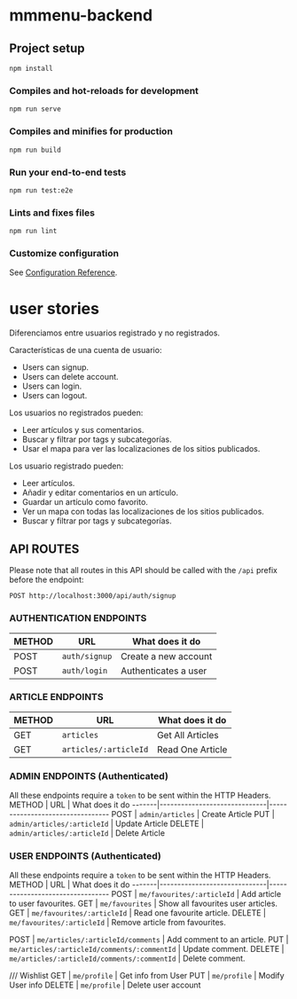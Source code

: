 # mmmenu-backend

## Project setup
```
npm install
```

### Compiles and hot-reloads for development
```
npm run serve
```

### Compiles and minifies for production
```
npm run build
```

### Run your end-to-end tests
```
npm run test:e2e
```

### Lints and fixes files
```
npm run lint
```

### Customize configuration
See [Configuration Reference](https://cli.vuejs.org/config/).

# user stories
Diferenciamos entre usuarios registrado y no registrados.

Características de una cuenta de usuario:
- Users can signup.
- Users can delete account.
- Users can login.
- Users can logout.

Los usuarios no registrados pueden:
- Leer artículos y sus comentarios.
- Buscar y filtrar por tags y subcategorías.
- Usar el mapa para ver las localizaciones de los sitios publicados.

Los usuario registrado pueden:

- Leer artículos.
- Añadir y editar comentarios en un artículo.
- Guardar un artículo como favorito.
- Ver un mapa con todas las localizaciones de los sitios publicados.
- Buscar y filtrar por tags y subcategorías.

## API ROUTES
Please note that all routes in this API should be called with the `/api` prefix before the endpoint:
```
POST http://localhost:3000/api/auth/signup
```
### AUTHENTICATION ENDPOINTS

METHOD | URL                | What does it do
-------|--------------------|---------------------------------
POST   | `auth/signup`      | Create a new account
POST   | `auth/login`       | Authenticates a user

### ARTICLE ENDPOINTS

METHOD | URL                    | What does it do
-------|------------------------|---------------------------------
GET    | `articles`             | Get All Articles
GET    | `articles/:articleId`  | Read One Article

### ADMIN ENDPOINTS (Authenticated)

All these endpoints require a `token` to be sent within the HTTP Headers.
METHOD | URL                          | What does it do
-------|------------------------------|---------------------------------
POST   | `admin/articles`             | Create Article
PUT    | `admin/articles/:articleId`  | Update Article
DELETE | `admin/articles/:articleId`  | Delete Article

### USER ENDPOINTS (Authenticated)

All these endpoints require a `token` to be sent within the HTTP Headers.
METHOD | URL                          | What does it do
-------|------------------------------|---------------------------------
POST   | `me/favourites/:articleId`   | Add article to user favourites.
GET    | `me/favourites`              | Show all favourites user articles.
GET    | `me/favourites/:articleId`   | Read one favourite article.
DELETE | `me/favourites/:articleId`   | Remove article from favourites.

POST   | `me/articles/:articleId/comments`              | Add comment to an article.
PUT    | `me/articles/:articleId/comments/:commentId`   | Update comment.
DELETE | `me/articles/:articleId/comments/:commentId`   | Delete comment.


/// Wishlist
GET    | `me/profile`                 | Get info from User
PUT    | `me/profile`                 | Modify User info
DELETE | `me/profile`                 | Delete user account